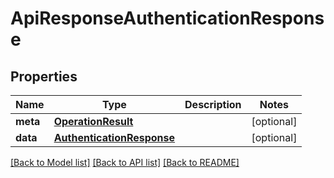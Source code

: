 # ApiResponseAuthenticationResponse

## Properties
Name | Type | Description | Notes
------------ | ------------- | ------------- | -------------
**meta** | [**OperationResult**](OperationResult.md) |  | [optional] 
**data** | [**AuthenticationResponse**](AuthenticationResponse.md) |  | [optional] 

[[Back to Model list]](../README.md#documentation-for-models) [[Back to API list]](../README.md#documentation-for-api-endpoints) [[Back to README]](../README.md)


